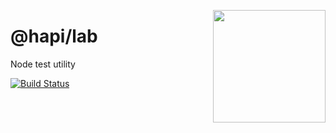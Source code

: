 <a href="http://hapijs.com"><img src="https://raw.githubusercontent.com/hapijs/assets/master/images/family.png" width="180px" align="right" /></a>

# @hapi/lab

Node test utility

[![Build Status](https://secure.travis-ci.org/hapijs/lab.svg)](http://travis-ci.org/hapijs/lab)
